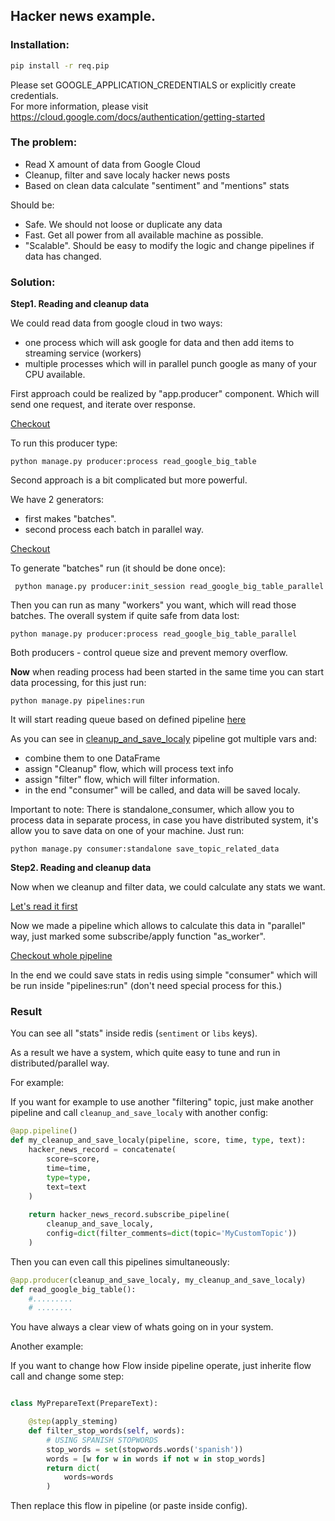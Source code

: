 ## Hacker news example.

### Installation:

```bash
pip install -r req.pip
```

Please set GOOGLE_APPLICATION_CREDENTIALS or explicitly create credentials.  
For more information, please visit https://cloud.google.com/docs/authentication/getting-started


### The problem:

- Read X amount of data from Google Cloud
- Cleanup, filter and save localy hacker news posts
- Based on clean data calculate "sentiment" and "mentions" stats


Should be:

- Safe. We should not loose or duplicate any data
- Fast. Get all power from all available machine as possible.
- "Scalable". Should be easy to modify the logic and change pipelines
if data has changed.


### Solution:


**Step1. Reading and cleanup data**

We could read data from google cloud in two ways:

- one process which will ask google for data and then add items to
streaming service (workers)
- multiple processes which will in parallel punch google as many of 
your CPU available.


First approach could be realized by "app.producer" component. Which will
send one request, and iterate over response.

[Checkout](https://github.com/electronick1/stairs_examples/blob/master/hacker_news/hacker_news/producers.py#L17) 

To run this producer type:

`python manage.py producer:process read_google_big_table`



Second approach is a bit complicated but more powerful. 

We have 2 generators:

- first makes "batches".
- second process each batch in parallel way.

[Checkout](https://github.com/electronick1/stairs_examples/blob/master/hacker_news/hacker_news/producers.py#L64)

To generate "batches" run (it should be done once):

` python manage.py producer:init_session read_google_big_table_parallel`

Then you can run as many "workers" you want, which will 
read those batches. The overall system if quite safe from data lost:

`python manage.py producer:process read_google_big_table_parallel`

Both producers - control queue size and prevent memory overflow.


**Now** when reading process had been started in the same time you can start
data processing, for this just run:

`python manage.py pipelines:run`

It will start reading queue based on defined pipeline [here](https://github.com/electronick1/stairs_examples/blob/master/hacker_news/hacker_news/pipelines.py#L13)

As you can see in [cleanup_and_save_localy](https://github.com/electronick1/stairs_examples/blob/master/hacker_news/hacker_news/pipelines.py#L13) pipeline
got multiple vars and:
- combine them to one DataFrame
- assign "Cleanup" flow, which will process text info
- assign "filter" flow, which will filter information.
- in the end "consumer" will be called, and data will be saved localy.

Important to note: 
There is standalone_consumer, which allow you to process data in separate
process, in case you have distributed system, it's allow you to save
data on one of your machine. Just run:

`python manage.py consumer:standalone save_topic_related_data`


**Step2. Reading and cleanup data**

Now when we cleanup and filter data, we could calculate any stats 
we want.

[Let's read it first](https://github.com/electronick1/stairs_examples/blob/master/hacker_news/hacker_news/producers.py#L48)

Now we made a pipeline which allows to calculate this data in "parallel"
way, just marked some subscribe/apply function "as_worker".


[Checkout whole pipeline](https://github.com/electronick1/stairs_examples/blob/master/hacker_news/hacker_news/pipelines.py#L56)

In the end we could save stats in redis using simple "consumer" which will be
run inside "pipelines:run" (don't need special process for this.)



### Result

You can see all "stats" inside redis (`sentiment` or `libs` keys).

As a result we have a system, which quite easy to tune and run in 
distributed/parallel way.

For example:

If you want for example to use another "filtering" topic, just make another
pipeline and call `cleanup_and_save_localy` with another config:

```python
@app.pipeline()
def my_cleanup_and_save_localy(pipeline, score, time, type, text):
    hacker_news_record = concatenate(
        score=score,
        time=time,
        type=type,
        text=text
    )
    
    return hacker_news_record.subscribe_pipeline(
        cleanup_and_save_localy,
        config=dict(filter_comments=dict(topic='MyCustomTopic'))   
    )

```

Then you can even call this pipelines simultaneously:

```python
@app.producer(cleanup_and_save_localy, my_cleanup_and_save_localy)
def read_google_big_table():
    #.........
    # ........
```

You have always a clear view of whats going on in your system.


Another example:

If you want to change how Flow inside pipeline operate, just inherite flow call
and change some step:

```python

class MyPrepareText(PrepareText):

    @step(apply_steming)
    def filter_stop_words(self, words):
        # USING SPANISH STOPWORDS
        stop_words = set(stopwords.words('spanish'))
        words = [w for w in words if not w in stop_words]
        return dict(
            words=words
        )
```

Then replace this flow in pipeline (or paste inside config). 
 